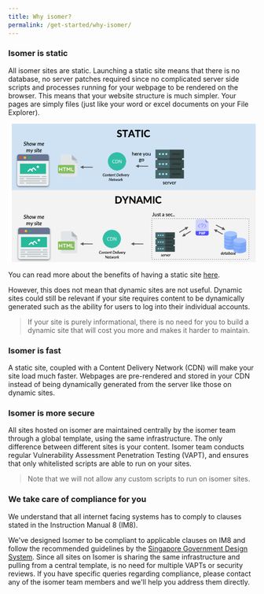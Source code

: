 ```yaml
---
title: Why isomer?
permalink: /get-started/why-isomer/
---
```


### Isomer is static
All isomer sites are static. Launching a static site means that there is no database, no server patches required since no complicated server side scripts and processes running for your webpage to be rendered on the browser.
This means that your website structure is much simpler. Your pages are simply files (just like your word or excel documents on your File Explorer).

![image of static vs dynamic comparison](/images/static-vs-dynamic.png)

You can read more about the benefits of having a static site [here](https://scotch.io/bar-talk/5-reasons-static-sites-rock). 

However, this does not mean that dynamic sites are not useful. Dynamic sites could still be relevant if your site requires content to be dynamically generated such as the ability for users to log into their individual accounts. 

> If your site is purely informational, there is no need for you to build a dynamic site that will cost you more and makes it harder to maintain.

### Isomer is fast 

A static site, coupled with a Content Delivery Network (CDN) will make your site load much faster. Webpages are pre-rendered and stored in your CDN instead of being dynamically generated from the server like those on dynamic sites.

### Isomer is more secure

All sites hosted on isomer are maintained centrally by the isomer team through a global template, using the same infrastructure. The only difference between different sites is your content.
Isomer team conducts regular Vulnerability Assessment Penetration Testing (VAPT), and ensures that only whitelisted scripts are able to run on your sites. 

> Note that we will not allow any custom scripts to run on isomer sites.

### We take care of compliance for you

We understand that all internet facing systems has to comply to clauses stated in the Instruction Manual 8 (IM8). 

We've designed Isomer to be compliant to applicable clauses on IM8 and follow the recommended guidelines by the [Singapore Government Design System](https://designsystem.gov.sg).
Since all sites on Isomer is sharing the same infrastructure and pulling from a central template, is no need for multiple VAPTs or security reviews. If you have specific queries regarding compliance, please contact any of the isomer team members and we'll help you address them directly. 
